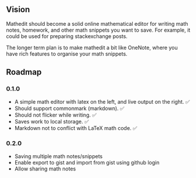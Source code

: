 ## Vision

Mathedit should become a solid online mathematical editor for writing math notes,
homework, and other math snippets you want to save. For example, it could be
used for preparing stackexchange posts.

The longer term plan is to make mathedit a bit like OneNote, where you have rich
features to organise your math snippets.

## Roadmap

### 0.1.0
* A simple math editor with latex on the left, and live output on the right. :white_check_mark:
* Should support commonmark (markdown). :white_check_mark:
* Should not flicker while writing. :white_check_mark:
* Saves work to local storage. :white_check_mark:
* Markdown not to conflict with LaTeX math code. :white_check_mark:

### 0.2.0
* Saving multiple math notes/snippets
* Enable export to gist and import from gist using github login
* Allow sharing math notes